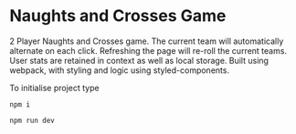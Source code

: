 # Naughts and Crosses Game

2 Player Naughts and Crosses game. The current team will automatically alternate on each click. Refreshing the page will re-roll the current teams. User stats are retained in context as well as local storage. Built using webpack, with styling and logic using styled-components.

To initialise project type

```
npm i
```

```
npm run dev
```
